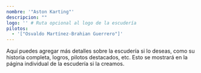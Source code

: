 ```yaml
---
nombre: '"Aston Karting"'
descripcion: ""
logo: '' # Ruta opcional al logo de la escudería
pilotos:
  - '["Osvaldo Martínez-Brahian Guerrero"]'
---
```


Aquí puedes agregar más detalles sobre la escudería si lo deseas, como su historia completa, logros, pilotos destacados, etc. Esto se mostrará en la página individual de la escudería si la creamos.
